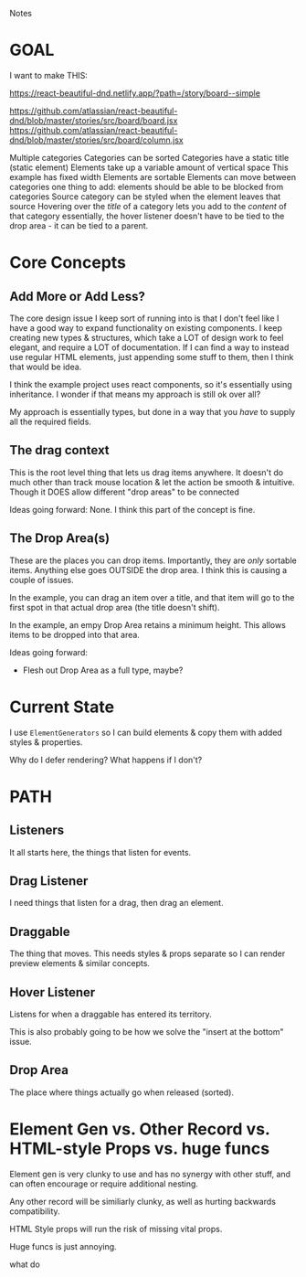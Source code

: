 Notes

# GOAL

I want to make THIS:

https://react-beautiful-dnd.netlify.app/?path=/story/board--simple

https://github.com/atlassian/react-beautiful-dnd/blob/master/stories/src/board/board.jsx
https://github.com/atlassian/react-beautiful-dnd/blob/master/stories/src/board/column.jsx


Multiple categories
Categories can be sorted
Categories have a static title (static element)
Elements take up a variable amount of vertical space
  This example has fixed width
Elements are sortable
Elements can move between categories
  one thing to add: elements should be able to be blocked from categories
Source category can be styled when the element leaves that source
Hovering over the _title_ of a category lets you add to the _content_ of that category
  essentially, the hover listener doesn't have to be tied to the drop area - it can be tied to a parent.

# Core Concepts

## Add More or Add Less?

The core design issue I keep sort of running into is that I don't feel like I have a good way to expand functionality on existing components. I keep creating new types & structures, which take a LOT of design work to feel elegant, and require a LOT of documentation. If I can find a way to instead use regular HTML elements, just appending some stuff to them, then I think that would be idea.

I think the example project uses react components, so it's essentially using inheritance. I wonder if that means my approach is still ok over all?

My approach is essentially types, but done in a way that you _have_ to supply all the required fields.

## The drag context
  This is the root level thing that lets us drag items anywhere. It doesn't do much other than track mouse location & let the action be smooth & intuitive. Though it DOES allow different "drop areas" to be connected

  Ideas going forward:
  None. I think this part of the concept is fine.

## The Drop Area(s)
  These are the places you can drop items. Importantly, they are _only_ sortable items. Anything else goes OUTSIDE the drop area. I think this is causing a couple of issues.

  In the example, you can drag an item over a title, and that item will go to the first spot in that actual drop area (the title doesn't shift).
  
  In the example, an empy Drop Area retains a minimum height. This allows items to be dropped into that area.

  Ideas going forward:
  * Flesh out Drop Area as a full type, maybe?

# Current State

I use `ElementGenerators` so I can build elements & copy them with added styles & properties.

Why do I defer rendering? What happens if I don't?

# PATH

## Listeners

It all starts here, the things that listen for events.

## Drag Listener

I need things that listen for a drag, then drag an element.

## Draggable

The thing that moves. This needs styles & props separate so I can render preview elements & similar concepts.

## Hover Listener

Listens for when a draggable has entered its territory.

This is also probably going to be how we solve the "insert at the bottom" issue.

## Drop Area

The place where things actually go when released (sorted).

# Element Gen vs. Other Record vs. HTML-style Props vs. huge funcs

Element gen is very clunky to use and has no synergy with other stuff, and can often encourage or require  additional nesting.

Any other record will be similiarly clunky, as well as hurting backwards compatibility.

HTML Style props will run the risk of missing vital props.

Huge funcs is just annoying.

what do